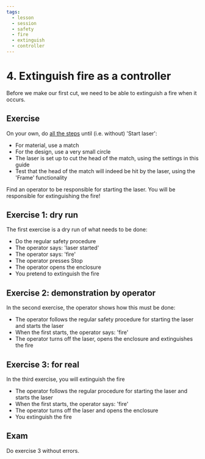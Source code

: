 ```yaml
---
tags:
  - lesson
  - session
  - safety
  - fire
  - extinguish
  - controller
---
```


# 4. Extinguish fire as a controller

Before we make our first cut, we need to be able
to extinguish a fire when it occurs.

## Exercise

On your own, do [all the steps](../steps/) until (i.e. without) 'Start laser':

- For material, use a match
- For the design, use a very small circle
- The laser is set up to cut the head of the match, using the settings
  in this guide
- Test that the head of the match will indeed be hit by the laser,
  using the 'Frame' functionality

Find an operator to be responsible for starting the laser.
You will be responsible for extinguishing the fire!

## Exercise 1: dry run

The first exercise is a dry run of what needs to be done:

- Do the regular safety procedure
- The operator says: 'laser started'
- The operator says: 'fire'
- The operator presses Stop
- The operator opens the enclosure
- You pretend to extinguish the fire

## Exercise 2: demonstration by operator

In the second exercise, the operator shows how this must be done:

- The operator follows the regular safety procedure for starting the laser
  and starts the laser
- When the first starts, the operator says: 'fire'
- The operator turns off the laser, opens the enclosure and extinguishes
  the fire

## Exercise 3: for real

In the third exercise, you will extinguish the fire

- The operator follows the regular procedure for starting the laser
  and starts the laser
- When the first starts, the operator says: 'fire'
- The operator turns off the laser and opens the enclosure
- You extinguish the fire

## Exam

Do exercise 3 without errors.

